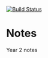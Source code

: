 [![Build Status](https://travis-ci.org/pbexe/notes.svg?branch=master)](https://travis-ci.org/pbexe/notes)

# Notes

Year 2 notes